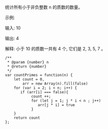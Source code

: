 
统计所有小于非负整数 n 的质数的数量。

示例:

输入: 10

输出: 4

解释: 小于 10 的质数一共有 4 个, 它们是 2, 3, 5, 7 。

```
/**
 * @param {number} n
 * @return {number}
 */
var countPrimes = function(n) {
    let count = 0,
        arr = new Array(n).fill(false)
    for (var i = 2; i < n; i++) {
       if (arr[i] === false){
            count ++;
            for (let j = 1; j * i < n ; j++) 
               arr[j * i] = true
       		}
    }
    return count
};
```
